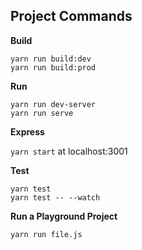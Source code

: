 ## Project Commands

**Build**

`yarn run build:dev`  
`yarn run build:prod` 

**Run**

`yarn run dev-server`  
`yarn run serve`  

**Express**

`yarn start` at localhost:3001

**Test**

`yarn test`  
`yarn test -- --watch`

**Run a Playground Project**

`yarn run file.js`